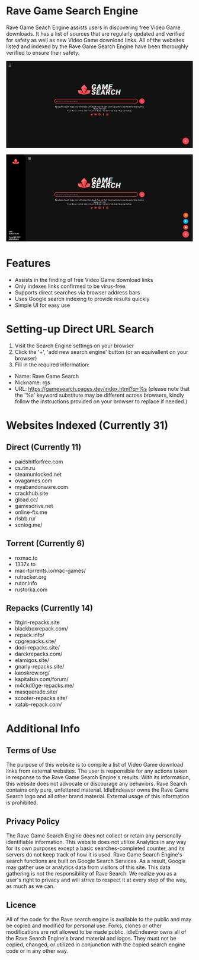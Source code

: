 # Rave Game Search Engine
Rave Game Seach Engine assists users in discovering free Video Game downloads. It has a list of sources that are regularly updated and verified for safety as well as new Video Game download links.
All of the websites listed and indexed by the Rave Game Search Engine have been thoroughly verified to ensure their safety.

![Screenshot of Rave Game Search Engine Homepage](img/ravesearch-homepage-pic.png)

![Screenshot of Rave Game Search Engine Homepage Dashboard](img/ravesearch-homepage-dashboard.png)

# Features
- Assists in the finding of free Video Game download links
- Only indexes links confirmed to be virus-free.
- Supports direct searches via browser address bars
- Uses Google search indexing to provide results quickly
- Simple UI for easy use

# Setting-up Direct URL Search
1. Visit the Search Engine settings on your browser
2. Click the '+', 'add new search engine' button (or an equivallent on your browser)
3. Fill in the required information:
  - Name: Rave Game Search
  - Nickname: rgs
  - URL: https://gamesearch.pages.dev/index.html?q=%s (please note that the '%s' keyword substitute may be different across browsers, kindly follow the instructions provided on your browser to replace if needed.) 

# Websites Indexed (Currently 31)
## Direct (Currently 11)
- paidshitforfree.com
- cs.rin.ru
- steamunlocked.net
- ovagames.com
- myabandonware.com
- crackhub.site
- gload.cc/
- gamesdrive.net
- online-fix.me
- rlsbb.ru/
- scnlog.me/
## Torrent (Currently 6)
- nxmac.to
- 1337x.to
- mac-torrents.io/mac-games/
- rutracker.org
- rutor.info
- rustorka.com
## Repacks (Currently 14)
- fitgirl-repacks.site
- blackboxrepack.com/
- repack.info/
- cpgrepacks.site/
- dodi-repacks.site/
- darckrepacks.com/
- elamigos.site/
- gnarly-repacks.site/
- kaoskrew.org/
- kapitalsin.com/forum/
- m4ckd0ge-repacks.me/
- masquerade.site/
- scooter-repacks.site/
- xatab-repack.com/

# Additional Info
## Terms of Use
The purpose of this website is to compile a list of Video Game download links from external websites.
The user is responsible for any actions taken in response to the Rave Game Search Engine's results.
With its information, this website does not advocate or discourage any behaviors. Rave Search contains only pure, unfettered material.
IdleEndeavor owns the Rave Game Search logo and all other brand material. External usage of this information is prohibited.

## Privacy Policy
The Rave Game Search Engine does not collect or retain any personally identifiable information.
This website does not utilize Analytics in any way for its own purposes except a basic searches-completed counter, and its servers do not keep track of how it is used.
Rave Game Search Engine's search functions are built on Google Search Services. As a result, Google may gather use or analytics data from visitors of this site. This data gathering is not the responsibility of Rave Search.
We realize you as a user's right to privacy and will strive to respect it at every step of the way, as much as we can.

## Licence
All of the code for the Rave search engine is available to the public and may be copied and modified for personal use. Forks, clones or other modifications are not allowed to be made public.
IdleEndeavor owns all of the Rave Search Engine's brand material and logos. They must not be copied, changed, or utilized in conjunction with the copied search engine code or in any other way.
